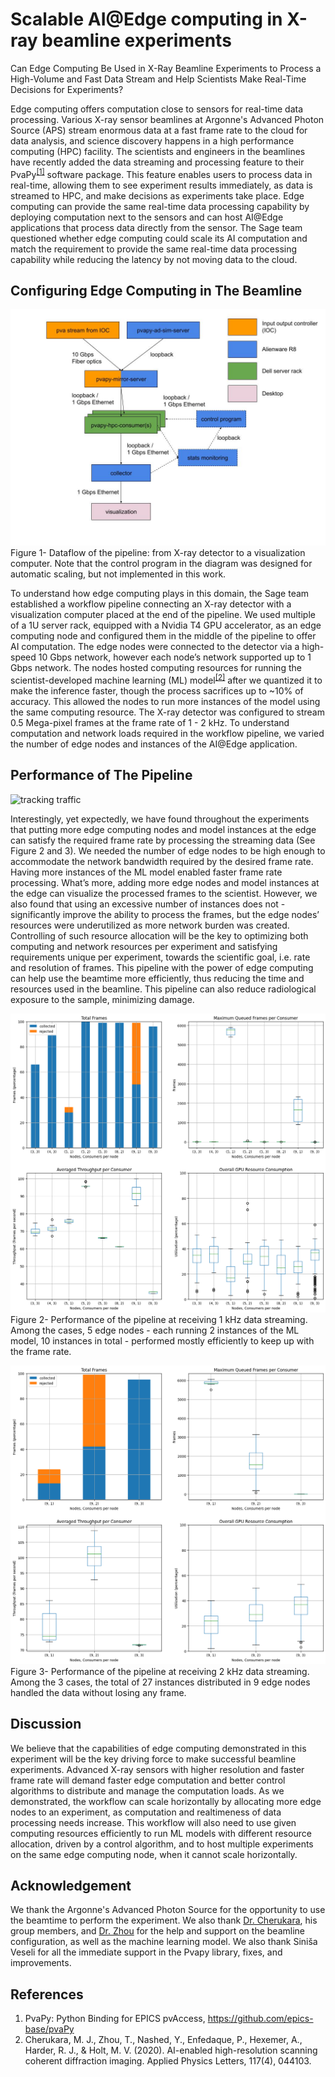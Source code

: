# Scalable AI@Edge computing in X-ray beamline experiments

Can Edge Computing Be Used in X-Ray Beamline Experiments to Process a High-Volume and Fast Data Stream and Help Scientists Make Real-Time Decisions for Experiments?

Edge computing offers computation close to sensors for real-time data processing. Various X-ray sensor beamlines at Argonne's Advanced Photon Source (APS) stream enormous data at a fast frame rate to the cloud for data analysis, and science discovery happens in a high performance computing (HPC) facility. The scientists and engineers in the beamlines have recently added the data streaming and processing feature to their PvaPy<sup>[[1]](#references)</sup> software package. This feature enables users to process data in real-time, allowing them to see experiment results immediately, as data is streamed to HPC, and make decisions as experiments take place. Edge computing can provide the same real-time data processing capability by deploying computation next to the sensors and can host AI@Edge applications that process data directly from the sensor. The Sage team questioned whether edge computing could scale its AI computation and match the requirement to provide the same real-time data processing capability while reducing the latency by not moving data to the cloud.

## Configuring Edge Computing in The Beamline
![Dataflow](imgs/scalable-ci-in-aps-1.jpg)
Figure 1- Dataflow of the pipeline: from X-ray detector to a visualization computer. Note that the control program in the diagram was designed for automatic scaling, but not implemented in this work.

To understand how edge computing plays in this domain, the Sage team established a workflow pipeline connecting an X-ray detector with a visualization computer placed at the end of the pipeline. We used multiple of a 1U server rack, equipped with a Nvidia T4 GPU accelerator, as an edge computing node and configured them in the middle of the pipeline to offer AI computation. The edge nodes were connected to the detector via a high-speed 10 Gbps network, however each node’s network supported up to 1 Gbps network. The nodes hosted computing resources for running the scientist-developed machine learning (ML) model<sup>[[2]](#references)</sup> after we quantized it to make the inference faster, though the process  sacrifices up to ~10% of accuracy. This allowed the nodes to run more instances of the model using the same computing resource. The X-ray detector was configured to stream 0.5 Mega-pixel frames at the frame rate of 1 - 2 kHz. To understand computation and network loads required in the workflow pipeline, we varied the number of edge nodes and instances of the AI@Edge application.

## Performance of The Pipeline
![tracking traffic](imgs/scalable-ci-in-aps-4.gif)

Interestingly, yet expectedly, we have found throughout the experiments that putting more edge computing nodes and model instances at the edge can satisfy the required frame rate by processing the streaming data (See Figure 2 and 3). We needed the number of edge nodes to be high enough to accommodate the network bandwidth required by the desired frame rate. Having more instances of the ML model enabled faster frame rate processing. What’s more, adding more edge nodes and model instances at the edge can visualize the processed frames to the scientist. However, we also found that using an excessive number of instances does not - significantly improve the ability to process the frames, but the edge nodes’ resources were underutilized as  more network burden was created. Controlling of such resource allocation will be the key to optimizing both computing and network resources per experiment and satisfying requirements unique per experiment, towards the scientific goal, i.e. rate and resolution of frames. This pipeline with the power of edge computing can help use the beamtime more efficiently, thus reducing the time and resources used in the beamline. This pipeline can also reduce radiological exposure to the sample, minimizing damage.

![performance-1khz](imgs/scalable-ci-in-aps-2.png)
Figure 2- Performance of the pipeline at receiving 1 kHz data streaming. Among the cases, 5 edge nodes - each running 2 instances of the ML model, 10 instances in total - performed mostly efficiently to keep up with the frame rate.

![performance-2khz](imgs/scalable-ci-in-aps-3.png)
Figure 3- Performance of the pipeline at receiving 2 kHz data streaming. Among the 3 cases, the total of 27 instances distributed in 9 edge nodes handled the data without losing any frame.

## Discussion
We believe that the capabilities of edge computing demonstrated in this experiment will be the key driving force to make successful beamline experiments. Advanced X-ray sensors with higher resolution and faster frame rate will demand faster edge computation and better control algorithms to distribute and manage the computation loads. As we demonstrated, the workflow can scale horizontally by allocating more edge nodes to an experiment, as computation and realtimeness of data processing needs increase. This workflow will also need to use given computing resources efficiently to run ML models with different resource allocation, driven by a control algorithm, and to host multiple experiments on the same edge computing node, when it cannot scale horizontally.

## Acknowledgement

We thank the Argonne's Advanced Photon Source for the opportunity to use the beamtime to perform the experiment. We also thank [Dr. Cherukara](https://www.anl.gov/profile/mathew-joseph-cherukara), his group members, and [Dr. Zhou](https://www.anl.gov/profile/tao-zhou) for the help and support on the beamline configuration, as well as the machine learning model. We also thank Siniša Veseli for all the immediate support in the Pvapy library,  fixes, and improvements.

## References
1. PvaPy: Python Binding for EPICS pvAccess, https://github.com/epics-base/pvaPy
2. Cherukara, M. J., Zhou, T., Nashed, Y., Enfedaque, P., Hexemer, A., Harder, R. J., & Holt, M. V. (2020). AI-enabled high-resolution scanning coherent diffraction imaging. Applied Physics Letters, 117(4), 044103.
